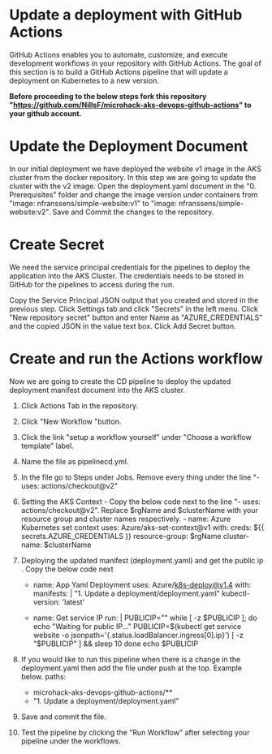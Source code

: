 # Update a deployment with GitHub Actions
GitHub Actions enables you to automate, customize, and execute development workflows in your repository with GitHub Actions. The goal of this section is to build a GitHub Actions pipeline that will update a deployment on Kubernetes to a new version.

**Before proceeding to the below steps fork this repository "https://github.com/NillsF/microhack-aks-devops-github-actions" to your github account.**

# Update the Deployment Document
In our initial deployment we have deployed the website v1 image in the AKS cluster from the docker repository. In this step we are going to update the cluster with the v2 image.
Open the deployment.yaml document in the "0. Prerequisites" folder and change the image version under containers from "image: nfranssens/simple-website:v1" to "image: nfranssens/simple-website:v2".  Save and Commit the changes to the repository.

# Create Secret
We need the service principal credentials for the pipelines to deploy the application into the AKS Cluster. The credentials needs to be stored in GitHub for the pipelines to access during the run. 

Copy the Service Principal JSON output that you created and stored in the previous step.
Click Settings tab and click "Secrets" in the left menu. Click "New repository secret" button and enter Name as "AZURE_CREDENTIALS"  and the copied JSON in the value text box.
Click Add Secret button.

# Create and run the Actions workflow
Now we are going to create the CD pipeline to deploy the updated deployment manifest document into the AKS cluster.

1. Click Actions Tab in the repository.
2. Click "New Workflow "button. 
3. Click the link "setup a workflow yourself" under "Choose a workflow template" label.
4. Name the file as pipelinecd.yml. 
5. In the file go to Steps under Jobs. Remove every thing under the line "- uses: actions/checkout@v2"
6. Setting the AKS Context - Copy the below code next to the line "- uses: actions/checkout@v2". Replace $rgName and $clusterName with your resource group and cluster names respectively.
        - name: Azure Kubernetes set context
          uses: Azure/aks-set-context@v1
          with:
            creds: ${{ secrets.AZURE_CREDENTIALS }}
            resource-group: $rgName
            cluster-name: $clusterName
 
 7.  Deploying the updated manifest (deployment.yaml) and get the public ip . Copy the below code next

        - name: App Yaml Deployment
          uses: Azure/k8s-deploy@v1.4
          with:
            manifests: |
              "1. Update a deployment/deployment.yaml"
            kubectl-version: 'latest'

        - name: Get service IP
                run: |
                  PUBLICIP=""
                  while [ -z $PUBLICIP ]; do
                    echo "Waiting for public IP..."
                    PUBLICIP=$(kubectl get service website -o jsonpath='{.status.loadBalancer.ingress[0].ip}')
                    [ -z "$PUBLICIP" ] && sleep 10
                  done
                  echo $PUBLICIP
                  
   8. If you would like to run this pipeline when there is a change in the deployment.yaml then add the file under push at the top. Example below.
        paths: 
        - microhack-aks-devops-github-actions/**
        - "1. Update a deployment/deployment.yaml"
   10. Save and commit the file.
   11. Test the pipeline by clicking the "Run Workflow" after selecting your pipeline under the workflows.
